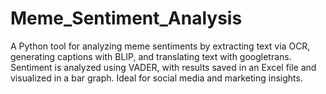 # Meme_Sentiment_Analysis
A Python tool for analyzing meme sentiments by extracting text via OCR, generating captions with BLIP, and translating text with googletrans. Sentiment is analyzed using VADER, with results saved in an Excel file and visualized in a bar graph. Ideal for social media and marketing insights.
